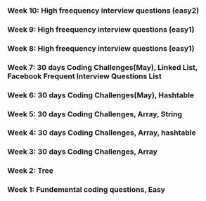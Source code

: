 ### Week 10: High freequency interview questions (easy2)
### Week 9: High freequency interview questions (easy1)
### Week 8: High freequency interview questions (easy1)
### Week 7: 30 days Coding Challenges(May), Linked List, Facebook Frequent Interview Questions List
### Week 6: 30 days Coding Challenges(May), Hashtable
### Week 5: 30 days Coding Challenges, Array, String
### Week 4: 30 days Coding Challenges, Array, hashtable
### Week 3: 30 days Coding Challenges, Array
### Week 2: Tree
### Week 1: Fundemental coding questions, Easy
